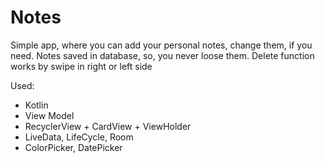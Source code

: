 # Notes

Simple app, where you can add your personal notes, change them, if you need.
Notes saved in database, so, you never loose them. Delete function works by swipe in right or left side

Used:
 - Kotlin
 - View Model
 - RecyclerView + CardView + ViewHolder
 - LiveData, LifeCycle, Room
 - ColorPicker, DatePicker
